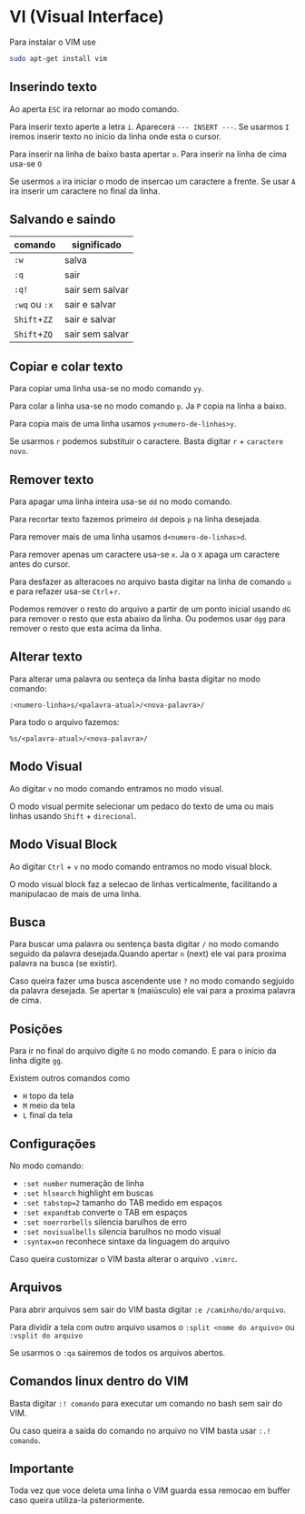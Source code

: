 # VI (Visual Interface)

Para instalar o VIM use
``` sh
sudo apt-get install vim
```

## Inserindo texto
Ao aperta `ESC` ira retornar ao modo comando.

Para inserir texto aperte a letra `i`. Aparecera `--- INSERT ---`. Se usarmos `I` iremos inserir texto no inicio da linha onde esta o cursor.

Para inserir na linha de baixo basta apertar `o`. Para inserir na linha de cima usa-se `O`

Se usermos `a` ira iniciar o modo de insercao um caractere a frente. Se usar `A` ira inserir um caractere no final da linha.

## Salvando e saindo
| comando | significado |
| --- | --- |
| `:w` | salva |
| `:q` | sair |
| `:q!` | sair sem salvar |
| `:wq` ou `:x` | sair e salvar |
| `Shift`+`ZZ` | sair e salvar |
| `Shift`+`ZQ` | sair sem salvar |

## Copiar e colar texto
Para copiar uma linha usa-se no modo comando `yy`.

Para colar a linha usa-se no modo comando `p`. Ja `P` copia na linha a baixo.

Para copia mais de uma linha usamos `y<numero-de-linhas>y`.

Se usarmos `r` podemos substituir o caractere. Basta digitar `r` + `caractere novo`.

## Remover texto
Para apagar uma linha inteira usa-se `dd` no modo comando.

Para recortar texto fazemos primeiro `dd` depois `p` na linha desejada.

Para remover mais de uma linha usamos `d<numero-de-linhas>d`.

Para remover apenas um caractere usa-se `x`. Ja o `X` apaga um caractere antes do cursor.

Para desfazer as alteracoes no arquivo basta digitar na linha de comando `u` e para refazer usa-se `Ctrl`+`r`.

Podemos remover o resto do arquivo a partir de um ponto inicial usando `dG` para remover o resto que esta abaixo da linha. Ou podemos usar `dgg` para remover o resto que esta acima da linha.

## Alterar texto
Para alterar uma palavra ou senteça da linha basta digitar no modo comando:
``` vim
:<numero-linha>s/<palavra-atual>/<nova-palavra>/
```

Para todo o arquivo fazemos:
``` vim
%s/<palavra-atual>/<nova-palavra>/
```

## Modo Visual
Ao digitar `v` no modo comando entramos no modo visual.

O modo visual permite selecionar um pedaco do texto de uma ou mais linhas usando `Shift` + `direcional`.

## Modo Visual Block
Ao digitar `Ctrl` + `v` no modo comando entramos no modo visual block.

O modo visual block faz a selecao de linhas verticalmente, facilitando a manipulacao de mais de uma linha.

## Busca
Para buscar uma palavra ou sentença basta digitar `/` no modo comando seguido da palavra desejada.Quando apertar `n` (next) ele vai para proxima palavra na busca (se existir).

Caso queira fazer uma busca ascendente use `?` no modo comando segjuido da palavra desejada. Se apertar `N` (maiúsculo) ele vai para a proxima palavra de cima.

## Posições
Para ir no final do arquivo digite `G` no modo comando. E para o início da linha digite `gg`.

Existem outros comandos como 
- `H` topo da tela
- `M` meio da tela
- `L` final da tela

## Configurações
No modo comando:
- `:set number` numeração de linha
- `:set hlsearch` highlight em buscas
- `:set tabstop=2` tamanho do TAB medido em espaços
- `:set expandtab` converte o TAB em espaços
- `:set noerrorbells` silencia barulhos de erro
- `:set novisualbells` silencia barulhos no modo visual
- `:syntax=on` reconhece sintaxe da linguagem do arquivo

Caso queira customizar o VIM basta alterar o arquivo `.vimrc`.

## Arquivos
Para abrir arquivos sem sair do VIM basta digitar `:e /caminho/do/arquivo`.

Para dividir a tela com outro arquivo usamos o `:split <nome do arquivo>` ou `:vsplit do arquivo`

Se usarmos o `:qa` sairemos de todos os arquivos abertos.

## Comandos linux dentro do VIM

Basta digitar `:! comando` para executar um comando no bash sem sair do VIM.

Ou caso queira a saída do comando no arquivo no VIM basta usar `:.! comando`.

## Importante
Toda vez que voce deleta uma linha o VIM guarda essa remocao em buffer caso queira utiliza-la psteriormente.
